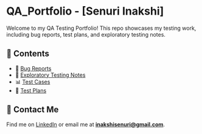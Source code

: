# QA_Portfolio - [Senuri Inakshi]

Welcome to my QA Testing Portfolio! This repo showcases my testing work, including bug reports, test plans, and exploratory testing notes.

## 📌 Contents
- 🐞 [Bug Reports](SauceDemo_Bug_Report.md)
- 📝 [Exploratory Testing Notes](Exploratory_Testing_Notes.md)
- 📊 [Test Cases](Test-Cases/Sauce_DemoQA_Test_Cases.xlsx)
- 📑 [Test Plans](Test-Plans/SampleTestPlanSauceDemo.pdf)

## 📧 Contact Me
Find me on [LinkedIn](https://www.linkedin.com/in/senuri-inakshi-94b4b721a) or email me at **inakshisenuri@gmail.com**.

